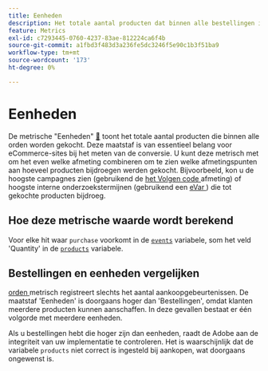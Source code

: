 ```yaml
---
title: Eenheden
description: Het totale aantal producten dat binnen alle bestellingen is aangeschaft.
feature: Metrics
exl-id: c7293445-0760-4237-83ae-812224ca6f4b
source-git-commit: a1fbd3f483d3a236fe5dc3246f5e90c1b3f51ba9
workflow-type: tm+mt
source-wordcount: '173'
ht-degree: 0%

---
```


# Eenheden

De metrische &quot;Eenheden&quot; [&#128279;](overview.md) toont het totale aantal producten die binnen alle orden worden gekocht. Deze maatstaf is van essentieel belang voor eCommerce-sites bij het meten van de conversie. U kunt deze metrisch met om het even welke afmeting combineren om te zien welke afmetingspunten aan hoeveel producten bijdroegen werden gekocht. Bijvoorbeeld, kon u de hoogste campagnes zien (gebruikend de [ het Volgen code ](../dimensions/tracking-code.md) afmeting) of hoogste interne onderzoekstermijnen (gebruikend een [ eVar ](../dimensions/evar.md)) die tot gekochte producten bijdroeg.

## Hoe deze metrische waarde wordt berekend

Voor elke hit waar `purchase` voorkomt in de [`events`](/help/implement/vars/page-vars/events/events-overview.md) variabele, som het veld &#39;Quantity&#39; in de [`products`](/help/implement/vars/page-vars/products.md) variabele.

## Bestellingen en eenheden vergelijken

[ orden ](orders.md) metrisch registreert slechts het aantal aankoopgebeurtenissen. De maatstaf &#39;Eenheden&#39; is doorgaans hoger dan &#39;Bestellingen&#39;, omdat klanten meerdere producten kunnen aanschaffen. In deze gevallen bestaat er één volgorde met meerdere eenheden.

Als u bestellingen hebt die hoger zijn dan eenheden, raadt de Adobe aan de integriteit van uw implementatie te controleren. Het is waarschijnlijk dat de variabele `products` niet correct is ingesteld bij aankopen, wat doorgaans ongewenst is.
